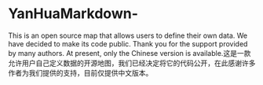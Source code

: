 # YanHuaMarkdown-
This is an open source map that allows users to define their own data. We have decided to make its code public. Thank you for the support provided by many authors. At present, only the Chinese version is available.这是一款允许用户自己定义数据的开源地图，我们已经决定将它的代码公开，在此感谢许多作者为我们提供的支持，目前仅提供中文版本。
